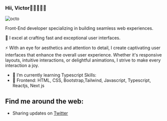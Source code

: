 ### Hii, Victor👋🏽👩🏾‍💻
![octo](https://github.com/ddddami/ddddami/assets/82976159/98ef782e-f332-4113-b581-46651d62f30c)

Front-End developer specializing in building seamless web experiences.

🚀 I excel at crafting fast and exceptional user interfaces.

⚡️ With an eye for aesthetics and attention to detail, I create captivating user interfaces that enhance the overall user experience. Whether it's responsive layouts, intuitive interactions, or delightful animations, I strive to make every interaction a joy.

- 🌱 I’m currently learning Typescript
Skills: 
- 🎨 Frontend: HTML, CSS, Bootstrap,Tailwind, Javascript, Typescript, Reactjs, Next js

## Find me around the web:
- Sharing updates on [Twitter](https;//twitter.com/vviko-ko)
